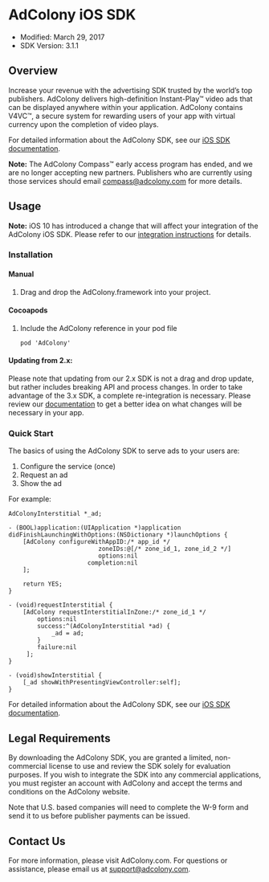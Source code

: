 # AdColony iOS SDK
* Modified: March 29, 2017  
* SDK Version: 3.1.1

## Overview
Increase your revenue with the advertising SDK trusted by the world’s top publishers. AdColony delivers high-definition Instant-Play™ video ads that can be displayed anywhere within your application. AdColony contains V4VC™, a secure system for rewarding users of your app with virtual currency upon the completion of video plays.

For detailed information about the AdColony SDK, see our [iOS SDK documentation](https://github.com/AdColony/AdColony-iOS-SDK-3/wiki).

**Note:** The AdColony Compass™ early access program has ended, and we are no longer accepting new partners. Publishers who are currently using those services should email compass@adcolony.com for more details.

## Usage

**Note:** iOS 10 has introduced a change that will affect your integration of the AdColony iOS SDK. Please refer to our [integration instructions](https://github.com/AdColony/AdColony-iOS-SDK-3/wiki/Xcode-Project-Setup) for details.

### Installation

#### Manual

1. Drag and drop the AdColony.framework into your project.

#### Cocoapods

1. Include the AdColony reference in your pod file

    `pod 'AdColony'`

#### Updating from 2.x:
Please note that updating from our 2.x SDK is not a drag and drop update, but rather includes breaking API and process changes. In order to take advantage of the 3.x SDK, a complete re-integration is necessary. Please review our [documentation](https://github.com/AdColony/AdColony-iOS-SDK-3/wiki) to get a better idea on what changes will be necessary in your app.

### Quick Start
The basics of using the AdColony SDK to serve ads to your users are:
1. Configure the service (once)
1. Request an ad
1. Show the ad

For example:

```ObjC
AdColonyInterstitial *_ad;

- (BOOL)application:(UIApplication *)application didFinishLaunchingWithOptions:(NSDictionary *)launchOptions {
    [AdColony configureWithAppID:/* app_id */
                         zoneIDs:@[/* zone_id_1, zone_id_2 */]
                         options:nil
                      completion:nil
    ];

    return YES;
}

- (void)requestInterstitial {
    [AdColony requestInterstitialInZone:/* zone_id_1 */
        options:nil
        success:^(AdColonyInterstitial *ad) {
            _ad = ad;
        }
        failure:nil
     ];
}

- (void)showInterstitial {
    [_ad showWithPresentingViewController:self];
}
```

For detailed information about the AdColony SDK, see our [iOS SDK documentation](https://github.com/AdColony/AdColony-iOS-SDK-3/wiki).

## Legal Requirements
By downloading the AdColony SDK, you are granted a limited, non-commercial license to use and review the SDK solely for evaluation purposes.  If you wish to integrate the SDK into any commercial applications, you must register an account with AdColony and accept the terms and conditions on the AdColony website.

Note that U.S. based companies will need to complete the W-9 form and send it to us before publisher payments can be issued.

## Contact Us
For more information, please visit AdColony.com. For questions or assistance, please email us at support@adcolony.com.
